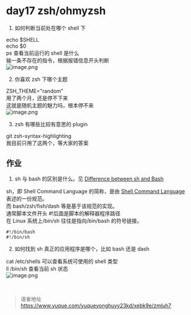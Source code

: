 # day17 zsh/ohmyzsh
1. 如何判断当前处在哪个 shell 下

echo $SHELL  
echo $0  
ps 查看当前运行的 shell 是什么  
输一条不存在的指令，根据报错信息开头判断  
![image.png](https://cdn.nlark.com/yuque/0/2022/png/1572912/1667898592412-2cd588a9-c1ca-4c59-979b-cd95e9c311a1.png#averageHue=%23050505&clientId=u0884da04-4556-4&from=paste&height=494&id=u6e704058&name=image.png&originHeight=494&originWidth=1046&originalType=binary&ratio=1&rotation=0&showTitle=false&size=89658&status=done&style=none&taskId=u40a7c61b-8528-49da-9e9c-01cbe28027b&title=&width=1046)

2. 你喜欢 zsh 下哪个主题

ZSH_THEME="random"  
用了两个月，还是停不下来  
这就是随机主题的魅力吗，根本停不来  
![image.png](https://cdn.nlark.com/yuque/0/2022/png/1572912/1658801722706-8adfc8cb-55fa-4f7c-96f7-f84f5b1832e1.png#averageHue=%23060505&clientId=u443cff74-1721-4&from=paste&height=606&id=oKlB3&name=image.png&originHeight=1212&originWidth=1428&originalType=binary&ratio=1&rotation=0&showTitle=false&size=340577&status=done&style=none&taskId=u912df6e4-47b8-4905-a757-4af5e3dbf1e&title=&width=714)

3. zsh 有哪些比较有意思的 plugin

git zsh-syntax-highlighting  
我目前只用了这两个，等大家的答案

## 作业

1. sh 与 bash 的区别是什么。见 [Difference between sh and Bash](https://stackoverflow.com/questions/5725296/difference-between-sh-and-bash)

sh，即 Shell Command Language 的简称，是由 [Shell Command Language](https://pubs.opengroup.org/onlinepubs/009695399/utilities/xcu_chap02.html) 表述的一份规范。  
而 bash/zsh/fish/dash 等是基于该规范的实现。  
通常脚本文件开头 #!后面是脚本的解释器程序路径  
在 Linux 系统上/bin/sh 往往是指向/bin/bash 的符号链接。

```
#!/bin/bash
#!/bin/sh
```

2. 如何找到 sh 真正的应用程序是哪个，比如 bash 还是 dash

cat /etc/shells 可以查看系统可使用的 shell 类型  
 ll /bin/sh 查看当前 sh 状态  
![image.png](https://cdn.nlark.com/yuque/0/2022/png/1572912/1667898110878-4775c9d0-ada8-4244-acd1-c24ad5853f9b.png#averageHue=%23040404&clientId=u0884da04-4556-4&from=paste&height=364&id=ub1bf675a&name=image.png&originHeight=364&originWidth=1136&originalType=binary&ratio=1&rotation=0&showTitle=false&size=63625&status=done&style=none&taskId=u30ae6f4c-b62f-4646-b285-e76b4949611&title=&width=1136)

<br>
  
> 语雀地址 https://www.yuque.com/yuqueyonghuyv23kd/xebk9e/zmluh7